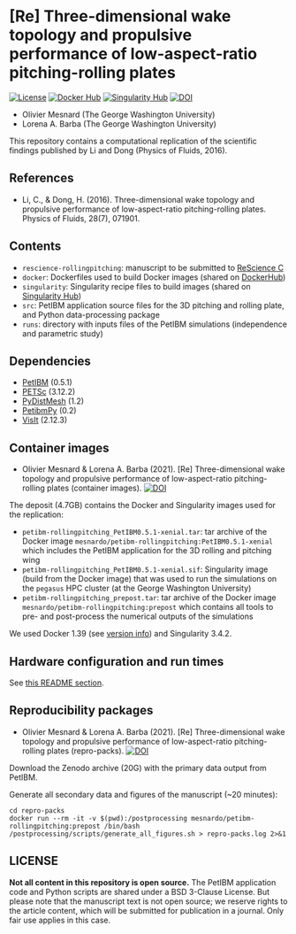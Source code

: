 # [Re] Three-dimensional wake topology and propulsive performance of low-aspect-ratio pitching-rolling plates

[![License](https://img.shields.io/badge/License-BSD%203--Clause-blue.svg)](https://github.com/mesnardo/petibm-rollingpitching/raw/master/LICENSE)
[![Docker Hub](https://img.shields.io/badge/hosted-docker--hub-informational.svg)](https://cloud.docker.com/u/mesnardo/repository/docker/mesnardo/petibm-rollingpitching)
[![Singularity Hub](https://www.singularity-hub.org/static/img/hosted-singularity--hub-%23e32929.svg)](https://singularity-hub.org/collections/2855)
[![DOI](https://zenodo.org/badge/DOI/10.5281/zenodo.4733323.svg)](https://doi.org/10.5281/zenodo.4733323)

* Olivier Mesnard (The George Washington University)
* Lorena A. Barba (The George Washington University)

This repository contains a computational replication of the scientific findings published by Li and Dong (Physics of Fluids, 2016).

## References

* Li, C., & Dong, H. (2016). Three-dimensional wake topology and propulsive performance of low-aspect-ratio pitching-rolling plates. Physics of Fluids, 28(7), 071901.

## Contents

* `rescience-rollingpitching`: manuscript to be submitted to [ReScience C](https://rescience.github.io/)
* `docker`: Dockerfiles used to build Docker images (shared on [DockerHub](https://hub.docker.com/repository/docker/mesnardo/petibm-rollingpitching))
* `singularity`: Singularity recipe files to build images (shared on [Singularity Hub](https://singularity-hub.org/collections/2855))
* `src`: PetIBM application source files for the 3D pitching and rolling plate, and Python data-processing package
* `runs`: directory with inputs files of the PetIBM simulations (independence and parametric study)

## Dependencies

* [PetIBM](https://github.com/barbagroup/PetIBM) (0.5.1)
* [PETSc](https://www.mcs.anl.gov/petsc/download/index.html) (3.12.2)
* [PyDistMesh](https://github.com/bfroehle/pydistmesh) (1.2)
* [PetibmPy](https://github.com/mesnardo/petibmpy) (0.2)
* [VisIt](https://wci.llnl.gov/simulation/computer-codes/visit) (2.12.3)

## Container images

* Olivier Mesnard & Lorena A. Barba (2021). [Re] Three-dimensional wake topology and propulsive performance of low-aspect-ratio pitching-rolling plates (container images). [![DOI](https://zenodo.org/badge/DOI/10.5281/zenodo.5090342.svg)](https://doi.org/10.5281/zenodo.5090342)

The deposit (4.7GB) contains the Docker and Singularity images used for the replication:

* `petibm-rollingpitching_PetIBM0.5.1-xenial.tar`: tar archive of the Docker image `mesnardo/petibm-rollingpitching:PetIBM0.5.1-xenial` which includes the PetIBM application for the 3D rolling and pitching wing
* `petibm-rollingpitching_PetIBM0.5.1-xenial.sif`: Singularity image (build from the Docker image) that was used to run the simulations on the `pegasus` HPC cluster (at the George Washington University)
* `petibm-rollingpitching_prepost.tar`: tar archive of the Docker image `mesnardo/petibm-rollingpitching:prepost` which contains all tools to pre- and post-process the numerical outputs of the simulations

We used Docker 1.39 (see [version info](docker/Docker.version)) and Singularity 3.4.2.

## Hardware configuration and run times

See [this README section](runs/README.md/#hardware-configuration-and-run-times).

## Reproducibility packages

* Olivier Mesnard & Lorena A. Barba (2021). [Re] Three-dimensional wake topology and propulsive performance of low-aspect-ratio pitching-rolling plates (repro-packs). [![DOI](https://zenodo.org/badge/DOI/10.5281/zenodo.4732946.svg)](https://doi.org/10.5281/zenodo.4732946)

Download the Zenodo archive (20G) with the primary data output from PetIBM.

Generate all secondary data and figures of the manuscript (~20 minutes):

```shell
cd repro-packs
docker run --rm -it -v $(pwd):/postprocessing mesnardo/petibm-rollingpitching:prepost /bin/bash /postprocessing/scripts/generate_all_figures.sh > repro-packs.log 2>&1
```

## LICENSE

**Not all content in this repository is open source.**
The PetIBM application code and Python scripts are shared under a BSD 3-Clause License.
But please note that the manuscript text is not open source; we reserve rights to the article content, which will be submitted for publication in a journal.
Only fair use applies in this case.
